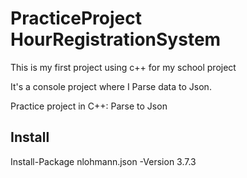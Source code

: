 # PracticeProject HourRegistrationSystem
This is my first project using c++ for my school project

It's a console project where I Parse data to Json.

Practice project in C++: Parse to Json


## Install
Install-Package nlohmann.json -Version 3.7.3
